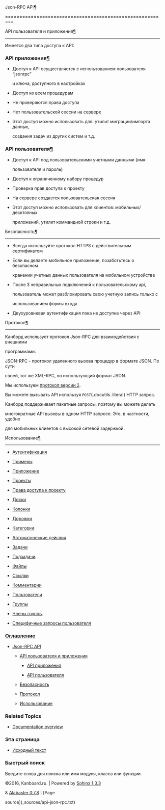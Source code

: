 Json-RPC API[¶](#json-rpc-api "Ссылка на этот заголовок")

=========================================================



API пользователя и приложения[¶](#user-and-application-api "Ссылка на этот заголовок")

--------------------------------------------------------------------------------------



Имеется два типа доступа к API:



### API приложения[¶](#application-api "Ссылка на этот заголовок")



-   Доступ к API осуществляется с использованием пользователя “jsonrpc”

    и ключа, доступного в настройках



-   Доступ ко всем процедурам



-   Не проверяются права доступа



-   Нет пользовательской сессии на сервере



-   Этот доступ можно использовать для: утилит миграции/импорта данных,

    создания задач из других систем и т.д.



### API пользователя[¶](#user-api "Ссылка на этот заголовок")



-   Доступ к API под пользовательскими учетными данными (имя

    пользователя и пароль)



-   Доступ к ограниченному набору процедур



-   Проверка прав доступа к проекту



-   На сервере создается пользовательская сессия



-   Этот доступ можно использовать для клиентов: мобильных/десктопных

    приложений, утилит коммандной строки и т.д.



Безопасность[¶](#security "Ссылка на этот заголовок")

-----------------------------------------------------



-   Всегда используйте протокол HTTPS с действительным сертификатом



-   Если вы делаете мобильное приложение, позаботьтесь о безопасном

    хранении учетных данных пользователя на мобильном устройстве



-   После 3 неправильных подключений к пользовательскому api,

    пользователь может разблокировать свою учетную запись только с

    использованием формы входа



-   Двухуровневая аутентификация пока не доступна через API



Протокол[¶](#protocol "Ссылка на этот заголовок")

-------------------------------------------------



Канборд использует протокол Json-RPC для взаимодействия с внешними

программами.



JSON-RPC - протокол удаленного вызова процедур в формате JSON. По сути

своей, тот же XML-RPC, но использующий формат JSON.



Мы используем [протокол версии 2](http://www.jsonrpc.org/specification).

Вы можете вызывать API используя `POST`{.docutils .literal} HTTP запрос.



Канборд поддерживает пакетные запросы, поэтому вы можете делать

многократные API вызовы в одном HTTP запросе. Это, в частности, удобно

для мобильных клиентов с высокой сетевой задержкой.



Использование[¶](#usage "Ссылка на этот заголовок")

---------------------------------------------------



-   [Аутентификация](api-authentication.markdown)



-   [Примеры](api-examples.markdown)



-   [Приложение](api-application-procedures.markdown)



-   [Проекты](api-project-procedures.markdown)



-   [Права доступа к проекту](api-project-permission-procedures.markdown)



-   [Доски](api-board-procedures.markdown)



-   [Колонки](api-column-procedures.markdown)



-   [Дорожки](api-swimlane-procedures.markdown)



-   [Категории](api-category-procedures.markdown)



-   [Автоматические дейсвия](api-action-procedures.markdown)



-   [Задачи](api-task-procedures.markdown)



-   [Подзадачи](api-subtask-procedures.markdown)



-   [Файлы](api-file-procedures.markdown)



-   [Ссылки](api-link-procedures.markdown)



-   [Комментарии](api-comment-procedures.markdown)



-   [Пользователи](api-user-procedures.markdown)



-   [Группы](api-group-procedures.markdown)



-   [Члены группы](api-group-member-procedures.markdown)



-   [Специфичные запросы пользователя](api-me-procedures.markdown)



### [Оглавление](index.markdown)



-   [Json-RPC API](#)

    -   [API пользователя и приложения](#user-and-application-api)

        -   [API приложения](#application-api)

        -   [API пользователя](#user-api)

    -   [Безопасность](#security)

    -   [Протокол](#protocol)

    -   [Использование](#usage)



### Related Topics



-   [Documentation overview](index.markdown)



### Эта страница



-   [Исходный текст](_sources/api-json-rpc.txt)



### Быстрый поиск



Введите слова для поиска или имя модуля, класса или функции.



©2016, Kanboard.ru. | Powered by [Sphinx 1.3.3](http://sphinx-doc.org/)

& [Alabaster 0.7.8](https://github.com/bitprophet/alabaster) | [Page

source](_sources/api-json-rpc.txt)

